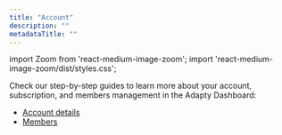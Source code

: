 ```yaml
---
title: "Account"
description: ""
metadataTitle: ""
---
```


import Zoom from 'react-medium-image-zoom';
import 'react-medium-image-zoom/dist/styles.css';

Check our step-by-step guides to learn more about your account, subscription, and members management in the Adapty Dashboard:

- [Account details](account) 
- [Members](members-settings)